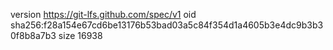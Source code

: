 version https://git-lfs.github.com/spec/v1
oid sha256:f28a154e67cd6be13176b53bad03a5c84f354d1a4605b3e4dc9b3b30f8b8a7b3
size 16938
